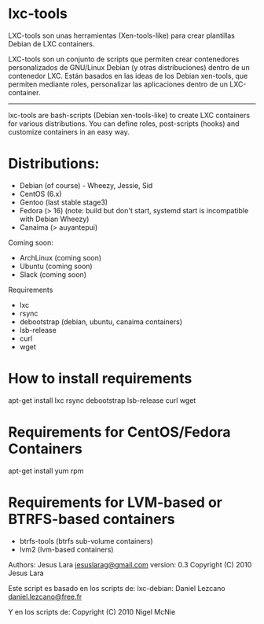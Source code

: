 lxc-tools
=========

LXC-tools son unas herramientas (Xen-tools-like) para crear plantillas Debian de LXC containers.

LXC-tools son un conjunto de scripts que permiten crear contenedores personalizados de GNU/Linux Debian (y otras distribuciones) dentro de un contenedor LXC.
Están basados en las ideas de los Debian xen-tools, que permiten mediante roles, personalizar las aplicaciones dentro de un LXC-container.

---

lxc-tools are bash-scripts (Debian xen-tools-like) to create LXC containers for various distributions.
You can define roles, post-scripts (hooks) and customize containers in an easy way.

Distributions:
==

- Debian (of course) - Wheezy, Jessie, Sid
- CentOS (6.x)
- Gentoo (last stable stage3)
- Fedora (> 16) (note: build but don't start, systemd start is incompatible with Debian Wheezy)
- Canaima (> auyantepui)

Coming soon:

- ArchLinux (coming soon)
- Ubuntu (coming soon)
- Slack (coming soon)

Requirements

- lxc
- rsync
- debootstrap (debian, ubuntu, canaima containers)
- lsb-release
- curl
- wget

How to install requirements
== 

apt-get install lxc rsync debootstrap lsb-release curl wget

Requirements for CentOS/Fedora Containers
==

apt-get install yum rpm

Requirements for LVM-based or BTRFS-based containers
== 

- btrfs-tools (btrfs sub-volume containers)
- lvm2 (lvm-based containers)


Authors:
 Jesus Lara <jesuslarag@gmail.com>
 version: 0.3
 Copyright (C) 2010 Jesus Lara

 Este script es basado en los scripts de:
 lxc-debian: Daniel Lezcano <daniel.lezcano@free.fr>

 Y en los scripts de:
 Copyright (C) 2010 Nigel McNie
